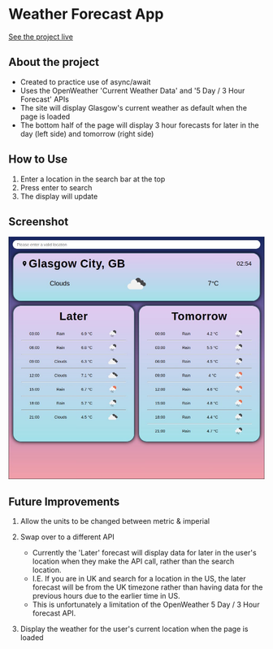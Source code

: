 # Weather Forecast App

[See the project live](https://mckensis.github.io/weather-forecast)

## About the project

- Created to practice use of async/await
- Uses the OpenWeather 'Current Weather Data' and '5 Day / 3 Hour Forecast' APIs
- The site will display Glasgow's current weather as default when the page is loaded
- The bottom half of the page will display 3 hour forecasts for later in the day (left side) and tomorrow (right side) 

## How to Use

1. Enter a location in the search bar at the top
2. Press enter to search
3. The display will update

## Screenshot

![Screenshot 1](./screenshots/forecast-01.jpg)

## Future Improvements

1. Allow the units to be changed between metric & imperial
2. Swap over to a different API

    * Currently the 'Later' forecast will display data for later in the user's location when they make the API call, rather than the search location.
    * I.E. If you are in UK and search for a location in the US, the later forecast will be from the UK timezone rather than having data for the previous hours due to the earlier time in US.
    * This is unfortunately a limitation of the OpenWeather 5 Day / 3 Hour forecast API.

3. Display the weather for the user's current location when the page is loaded